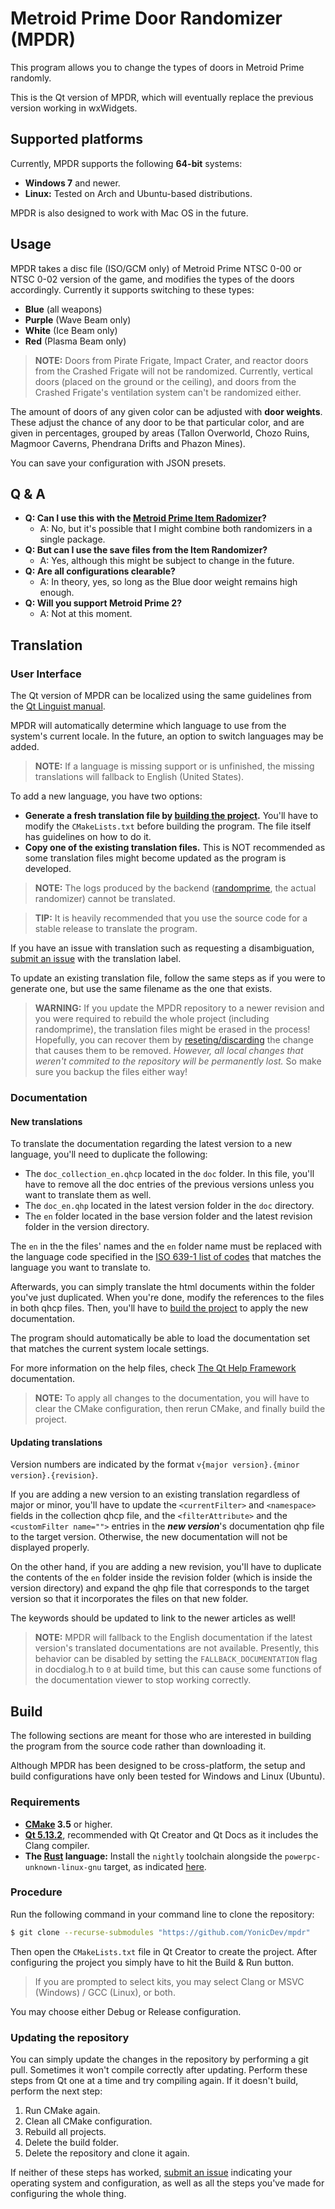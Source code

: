 # Metroid Prime Door Randomizer (MPDR)

This program allows you to change the types of doors in Metroid Prime randomly.

This is the Qt version of MPDR, which will eventually replace the previous version working in wxWidgets.

## Supported platforms

Currently, MPDR supports the following **64-bit** systems:

* **Windows 7** and newer.
* **Linux:** Tested on Arch and Ubuntu-based distributions.

MPDR is also designed to work with Mac OS in the future.

## Usage

MPDR takes a disc file (ISO/GCM only) of Metroid Prime NTSC 0-00 or NTSC 0-02 version of the game,
and modifies the types of the doors accordingly. Currently it supports switching
to these types:

* **Blue** (all weapons)
* **Purple** (Wave Beam only)
* **White** (Ice Beam only)
* **Red** (Plasma Beam only)

> **NOTE:** Doors from Pirate Frigate, Impact Crater, and reactor doors from the Crashed Frigate will not be randomized. Currently, vertical doors (placed on the ground or the ceiling), and doors from the Crashed Frigate's ventilation system can't be randomized either.

The amount of doors of any given color can be adjusted with **door weights**.
These adjust the chance of any door to be that particular color, and are given in percentages, grouped by areas (Tallon Overworld, Chozo Ruins, Magmoor Caverns, Phendrana Drifts and Phazon Mines).

You can save your configuration with JSON presets.

## Q & A

* **Q: Can I use this with the [Metroid Prime Item Radomizer](https://github.com/etaylor8086/metroid-prime-randomizer)?**
  * A: No, but it's possible that I might combine both randomizers in a single package.
* **Q: But can I use the save files from the Item Randomizer?**
  * A: Yes, although this might be subject to change in the future.
* **Q: Are all configurations clearable?**
  * A: In theory, yes, so long as the Blue door weight remains high enough.
* **Q: Will you support Metroid Prime 2?**
  * A: Not at this moment.

## Translation

### User Interface

The Qt version of MPDR can be localized using the same guidelines from the [Qt Linguist manual](https://doc.qt.io/qt-5/qtlinguist-index.html).

MPDR will automatically determine which language to use from the system's current locale. In the future, an option to switch languages may be added.

> **NOTE:** If a language is missing support or is unfinished, the missing translations will fallback to English (United States).

To add a new language, you have two options:

* **Generate a fresh translation file by [building the project](https://github.com/YonicDev/mpdr-qt#build).** You'll have to modify the `CMakeLists.txt` before building the program. The file itself has guidelines on how to do it.
* **Copy one of the existing translation files.** This is NOT recommended as some translation files might become updated as the program is developed.

> **NOTE:** The logs produced by the backend ([randomprime](https://github.com/YonicDev/randomprime), the actual randomizer) cannot be translated.

> **TIP:** It is heavily recommended that you use the source code for a stable release to translate the program.

If you have an issue with translation such as requesting a disambiguation, [submit an issue](https://github.com/YonicDev/mpdr-qt/issues/new) with the translation label.

To update an existing translation file, follow the same steps as if you were to generate one, but use the same filename as the one that exists.

> **WARNING:** If you update the MPDR repository to a newer revision and you were required to rebuild the whole project (including randomprime), the translation files might be erased in the process! Hopefully, you can recover them by [reseting/discarding](https://git-scm.com/docs/git-reset) the change that causes them to be removed. *However, all local changes that weren't commited to the repository will be permanently lost.* So make sure you backup the files either way!

### Documentation

#### New translations

To translate the documentation regarding the latest version to a new language, you'll need to duplicate the following:

* The `doc_collection_en.qhcp` located in the `doc` folder. In this file, you'll have to remove all the doc entries of the previous versions unless you want to translate them as well.
* The `doc_en.qhp` located in the latest version folder in the `doc` directory.
* The `en` folder located in the base version folder and the latest revision folder in the version directory.

The `en` in the the files' names and the `en` folder name must be replaced with the language code specified in the [ISO 639-1 list of codes](https://en.wikipedia.org/wiki/List_of_ISO_639-1_codes) that matches the language you want to translate to.

Afterwards, you can simply translate the html documents within the folder you've just duplicated. When you're done, modify the references to the files in both qhcp files. Then, you'll have to [build the project](https://github.com/YonicDev/mpdr-qt#build) to apply the new documentation.

The program should automatically be able to load the documentation set that matches the current system locale settings.

For more information on the help files, check [The Qt Help Framework](https://doc.qt.io/qt-5/qthelp-framework.html) documentation.

> **NOTE:** To apply all changes to the documentation, you will have to clear the CMake configuration, then rerun CMake, and finally build the project.

#### Updating translations

Version numbers are indicated by the format `v{major version}.{minor version}.{revision}`.

If you are adding a new version to an existing translation regardless of major or minor, you'll have to update the `<currentFilter>` and `<namespace>` fields in the collection qhcp file, and the `<filterAttribute>` and the `<customFilter name="">` entries in the ***new version***'s documentation qhp file to the target version. Otherwise, the new documentation will not be displayed properly.

On the other hand, if you are adding a new revision, you'll have to duplicate the contents of the `en` folder inside the revision folder (which is inside the version directory) and expand the qhp file that corresponds to the target version so that it incorporates the files on that new folder.

The keywords should be updated to link to the newer articles as well!

> **NOTE:** MPDR will fallback to the English documentation if the latest version's translated documentations are not available. Presently, this behavior can be disabled by setting the `FALLBACK_DOCUMENTATION` flag in docdialog.h to `0` at build time, but this can cause some functions of the documentation viewer to stop working correctly.

## Build

The following sections are meant for those who are interested in building the program from the source code rather than downloading it.

Although MPDR has been designed to be cross-platform, the setup and build configurations have only been tested for Windows and Linux (Ubuntu).

### Requirements

* **[CMake](https://cmake.org/download/) 3.5** or higher.
* **[Qt 5.13.2](https://www.qt.io/download)**, recommended with Qt Creator and Qt Docs as it includes the Clang compiler.
* **The [Rust](https://www.rust-lang.org/install.html) language:** Install the `nightly` toolchain alongside the `powerpc-unknown-linux-gnu` target, as indicated [here](https://github.com/YonicDev/randomprime/blob/master/compile_to_ppc/README.md).

### Procedure

Run the following command in your command line to clone the repository:

```sh
$ git clone --recurse-submodules "https://github.com/YonicDev/mpdr"
```

Then open the `CMakeLists.txt` file in Qt Creator to create the project. After configuring the project you simply have to hit the Build & Run button.

> If you are prompted to select kits, you may select Clang or MSVC (Windows) / GCC (Linux), or both.

You may choose either Debug or Release configuration.

### Updating the repository

You can simply update the changes in the repository by performing a git pull. Sometimes it won't compile correctly after updating. Perform these steps from Qt one at a time and try compiling again. If it doesn't build, perform the next step:

1. Run CMake again.
2. Clean all CMake configuration.
3. Rebuild all projects.
4. Delete the build folder.
5. Delete the repository and clone it again.

If neither of these steps has worked, [submit an issue](https://github.com/YonicDev/mpdr-qt/issues/new) indicating your operating system and configuration, as well as all the steps you've made for configuring the whole thing.
